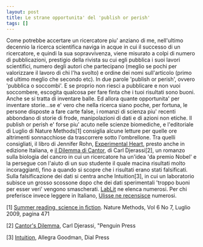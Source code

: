 ```yaml
---
layout: post
title: Le strane opportunita' del 'publish or perish'
tags: []
---
```


Come potrebbe accertare un ricercatore piu' anziano di me, nell'ultimo decennio la ricerca scientifica naviga in acque in cui il successo di un ricercatore, e quindi la sua sopravvivenza, viene misurato a colpi di numero di pubblicazioni, prestigio della rivista su cui egli pubblica i suoi lavori scientifici, numero degli autori che partecipano (meglio se pochi per valorizzare il lavoro di chi l'ha svolto) e ordine dei nomi sull'articolo (primo ed ultimo meglio che secondo etc). In due parole 'publish or perish', ovvero 'pubblica o soccombi'. E se proprio non riesci a pubblicare e non vuoi soccombere, escogita qualcosa per fare finta che i tuoi risultati sono buoni. Anche se si tratta di inventare balle. Ed allora quante opportunita' per inventare storie...se e' vero che nella ricerca siano poche, per fortuna, le persone disposte a fare carte false, i romanzi di scienza piu' recenti abbondano di storie di frode, manipolazioni di dati e di azioni non etiche. Il publish or perish e' forse piu' acuto nelle scienze biomediche, e l'editoriale di Luglio di Nature Methods[1] consiglia alcune letture per quelle ore altrimenti sonnacchiose da trascorrere sotto l'ombrellone. Tra quelli consigliati, il libro di Jennifer Rohn, [Experimental Heart](http://www.galileonet.it/postdoc/article/157/cuore-sperimentale), presto anche in edizione Italiana, e [il Dilemma di Cantor](http://www.djerassi.com/cantor.html), di Carl Djerassi[2], un romanzo sulla biologia del cancro in cui un ricercatore ha un'idea 'da premio Nobel' e la persegue con l'aiuto di un suo studente il quale macina risultati molto incoraggianti, fino a quando si scopre che i risultati erano stati falsificati. Sulla falsificazione dei dati si centra anche Intuition[3], in cui un laboratorio subisce un grosso scossone dopo che dei dati sperimentali 'troppo buoni per esser veri' vengono smascherati.
[LabLit](http://www.lablit.com/the_list#novels) ne elenca numerosi. Per chi preferisce invece leggere in Italiano, [Ulisse ne recensisce](http://ulisse.sissa.it/biblioteca/intrusione) numerosi.

[1] [Summer reading, science in fiction](http://dx.doi.org/doi:10.1038/nmeth0709-471). Nature Methods, Vol 6 No 7, Luglio 2009, pagina 471

[2] [Cantor's Dilemma](http://www.amazon.co.uk/dp/0140143599/ref=nosim?tag=lablicom-21), Carl Djerassi, "Penguin Press

[3] [Intuition](http://www.lablit.com/images/RohnNature_Apr_2006.pdf), Allegra Goodman, Dial Press
